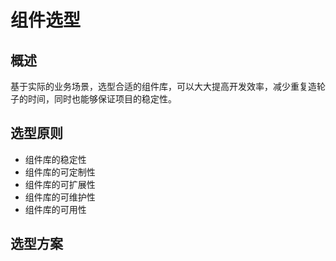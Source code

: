 # 组件选型

## 概述
基于实际的业务场景，选型合适的组件库，可以大大提高开发效率，减少重复造轮子的时间，同时也能够保证项目的稳定性。

## 选型原则
- 组件库的稳定性
- 组件库的可定制性
- 组件库的可扩展性
- 组件库的可维护性
- 组件库的可用性

## 选型方案